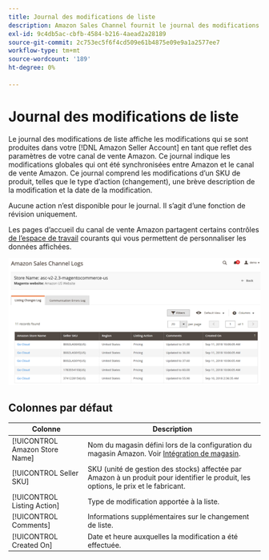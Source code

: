 ```yaml
---
title: Journal des modifications de liste
description: Amazon Sales Channel fournit le journal des modifications de liste pour vous aider à surveiller les modifications affectées dans votre compte de vendeur Amazon.
exl-id: 9c4db5ac-cbfb-4584-b216-4aead2a28189
source-git-commit: 2c753ec5f6f4cd509e61b4875e09e9a1a2577ee7
workflow-type: tm+mt
source-wordcount: '189'
ht-degree: 0%

---
```


# Journal des modifications de liste

Le journal des modifications de liste affiche les modifications qui se sont produites dans votre [!DNL Amazon Seller Account] en tant que reflet des paramètres de votre canal de vente Amazon. Ce journal indique les modifications globales qui ont été synchronisées entre Amazon et le canal de vente Amazon. Ce journal comprend les modifications d’un SKU de produit, telles que le type d’action (changement), une brève description de la modification et la date de la modification.

Aucune action n’est disponible pour le journal. Il s’agit d’une fonction de révision uniquement.

Les pages d’accueil du canal de vente Amazon partagent certains contrôles [de l’espace de travail](./workspace-controls.md) courants qui vous permettent de personnaliser les données affichées.

![Journal des modifications de liste](assets/amazon-listing-changes-log.png)

## Colonnes par défaut

| Colonne | Description |
|--- |--- |
| [!UICONTROL Amazon Store Name] | Nom du magasin défini lors de la configuration du magasin Amazon. Voir [Intégration de magasin](./store-integration.md). |
| [!UICONTROL Seller SKU] | SKU (unité de gestion des stocks) affectée par Amazon à un produit pour identifier le produit, les options, le prix et le fabricant. |
| [!UICONTROL Listing Action] | Type de modification apportée à la liste. |
| [!UICONTROL Comments] | Informations supplémentaires sur le changement de liste. |
| [!UICONTROL Created On] | Date et heure auxquelles la modification a été effectuée. |
